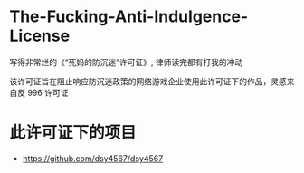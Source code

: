 # The-Fucking-Anti-Indulgence-License

写得非常烂的《“死妈的防沉迷”许可证》, 律师读完都有打我的冲动

该许可证旨在阻止响应防沉迷政策的网络游戏企业使用此许可证下的作品，灵感来自反 996 许可证

# 此许可证下的项目

- https://github.com/dsy4567/dsy4567
